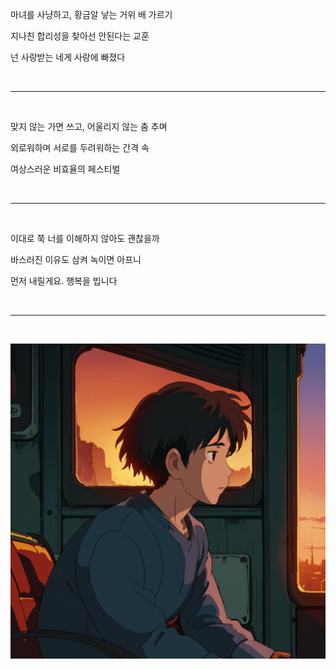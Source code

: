 마녀를 사냥하고, 황금알 낳는 거위 배 가르기

지나친 합리성을 찾아선 안된다는 교훈

넌 사랑받는 네게 사랑에 빠졌다

<br />

- - -
<br />

맞지 않는 가면 쓰고, 어울리지 않는 춤 추며

외로워하며 서로를 두려워하는 간격 속

여상스러운 비효율의 페스티벌

<br />

- - -
<br />

이대로 쭉 너를 이해하지 않아도 괜찮을까

바스러진 이유도 삼켜 녹이면 아프니

먼저 내릴게요. 행복을 빕니다

<br />

- - -
<br />

<p align="center">
 <img src = "./0.png">
</p>